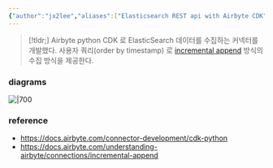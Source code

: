 ```yaml
---
{"author":"jx2lee","aliases":["Elasticsearch REST api with Airbyte CDK"],"created":"2024-06-30T00:39:32.000+09:00","last-updated":"2023-08-31 22:59","tags":["airbyte","cdk","elasticsearch"],"dg-publish":true,"dg-home-link":"ture","dg-show-local-graph":true,"dg-show-backlinks":true,"dg-show-toc":false,"dg-show-inline-title":false,"dg-show-file-tree":false,"dg-enable-search":true,"dg-link-preview":"ture","dg-show-tags":true,"dg-pass-frontmatter":false,"permalink":"/data/airbyte/__/airbyte-cdk-elasticsearch-rest/","dgHomeLink":"ture","dgShowBacklinks":true,"dgShowLocalGraph":true,"dgEnableSearch":true,"dgLinkPreview":"ture","dgShowTags":true,"dgPassFrontmatter":true,"noteIcon":""}
---
```




> [!tldr;]
> Airbyte python CDK 로 ElasticSearch 데이터를 수집하는 커넥터를 개발했다. 사용자 쿼리(order by timestamp) 로 [incremental append](https://docs.airbyte.com/understanding-airbyte/connections/incremental-append/) 방식의 수집 방식을 제공한다.


### diagrams


![|700](https://i.imgur.com/MX5IJP5.png)

### reference


- https://docs.airbyte.com/connector-development/cdk-python
- https://docs.airbyte.com/understanding-airbyte/connections/incremental-append
